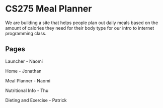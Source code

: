 # CS275 Meal Planner

We are building a site that helps people plan out daily meals based on the amount of calories they need for their body type for our intro to internet programming class.

## Pages

Launcher - Naomi

Home - Jonathan

Meal Planner - Naomi

Nutritional Info - Thu

Dieting and Exercise - Patrick
